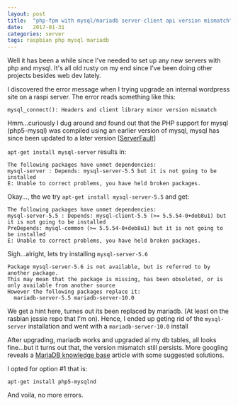 ```yaml
---
layout: post
title:  "php-fpm with mysql/mariadb server-client api version mismatch"
date:   2017-01-31
categories: server
tags: raspbian php mysql mariadb
---
```

Well it has been a while since I've needed to set up any new servers with php and mysql. It's all old rusty on my end since I've been doing other projects besides web dev lately. 

I discovered the error message when I trying upgrade an internal wordpress site on a raspi server. The error reads something like this:

    mysql_connect(): Headers and client library minor version mismatch

Hmm...curiously I dug around and found out that the PHP support for mysql (php5-mysql) was compiled using an earlier version of mysql, mysql has since been updated to a later version [[ServerFault](https://serverfault.com/questions/228532/mysql-headers-and-client-library-minor-version-mismatch)]

`apt-get install mysql-server` results in: 

    The following packages have unmet dependencies:
    mysql-server : Depends: mysql-server-5.5 but it is not going to be installed
    E: Unable to correct problems, you have held broken packages.

Okay..., the we try `apt-get install mysql-server-5.5` and get:

    The following packages have unmet dependencies:
    mysql-server-5.5 : Depends: mysql-client-5.5 (>= 5.5.54-0+deb8u1) but it is not going to be installed
    PreDepends: mysql-common (>= 5.5.54-0+deb8u1) but it is not going to be installed
    E: Unable to correct problems, you have held broken packages.

Sigh...alright, lets try installing `mysql-server-5.6`

    Package mysql-server-5.6 is not available, but is referred to by another package.
    This may mean that the package is missing, has been obsoleted, or is only available from another source
    However the following packages replace it:
      mariadb-server-5.5 mariadb-server-10.0

We get a hint here, turnes out its been replaced by mariadb. (At least on the rasbian jessie repo that I'm on). Hence, I ended up geting rid of the `mysql-server` installation and went with a `mariadb-server-10.0` install

After upgrading, mariadb works and upgraded al my db tables, all looks fine...but it turns out that, the version mismatch still persists. More googling reveals a [MariaDB knowledge base](https://mariadb.com/kb/en/mariadb/installation-issues-with-php5/) article with some suggested solutions. 

I opted for option #1 that is:

    apt-get install php5-mysqlnd

And voila, no more errors.
